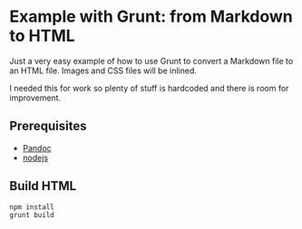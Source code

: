 # Example with Grunt: from Markdown to HTML

Just a very easy example of how to use Grunt to convert a Markdown file to
an HTML file. Images and CSS files will be inlined.

I needed this for work so plenty of stuff is hardcoded and there is room for
improvement.

## Prerequisites

  - [Pandoc](http://pandoc.org/)
  - [nodejs](https://nodejs.org/en/)

## Build HTML

```
npm install
grunt build
```
